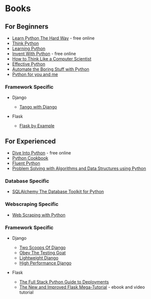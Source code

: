 # Books


## For Beginners
- [Learn Python The Hard Way](https://learnpythonthehardway.org/python3/) - free online
- [Think Python](http://greenteapress.com/wp/think-python-2e/)
- [Learning Python](https://www.amazon.com/Learning-Python-5th-Mark-Lutz/dp/1449355730)
- [Invent With Python](http://inventwithpython.com/) - free online
- [How to Think Like a Computer Scientist](http://interactivepython.org/runestone/static/thinkcspy/index.html)
- [Effective Python](http://www.effectivepython.com/)
- [Automate the Boring Stuff with Python](https://automatetheboringstuff.com/)
- [Python for you and me](http://pymbook.readthedocs.io/en/py3/)

 ### Framework Specific
  - Django
    - [Tango with Django](http://www.tangowithdjango.com/)


  - Flask
    - [Flask by Example](https://www.packtpub.com/web-development/flask-example)

## For Experienced


  - [Dive Into Python](http://www.diveintopython.net/) - free online
  - [Python Cookbook](http://chimera.labs.oreilly.com/books/1230000000393)
  - [Fluent Python](http://shop.oreilly.com/product/0636920032519.do)
  - [Problem Solving with Algorithms and Data Structures using Python](http://interactivepython.org/runestone/static/pythonds/index.html)

 ### Database Specific
  - [SQLAlchemy The Database Toolkit for Python](http://shop.oreilly.com/product/0636920035800.do)

 ### Webscraping Specific
  - [Web Scraping with Python](http://shop.oreilly.com/product/0636920078067.do)

 ### Framework Specific
  - Django
    - [Two Scoops Of Django](https://www.twoscoopspress.com/)
    - [Obey The Testing Goat](http://www.obeythetestinggoat.com/)
    - [Lightweight Django](http://shop.oreilly.com/product/0636920032502.do)
    - [High Performance Django](https://highperformancedjango.com/)


  - Flask
    - [The Full Stack Python Guide to Deployments](https://gumroad.com/l/python-deployments-solo)
    - [The New and Improved Flask Mega-Tutorial](https://courses.miguelgrinberg.com/p/flask-mega-tutorial) - ebook and video tutorial
